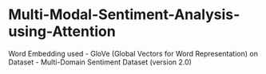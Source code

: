 # Multi-Modal-Sentiment-Analysis-using-Attention
Word Embedding used - GloVe (Global Vectors for Word Representation) on Dataset - Multi-Domain Sentiment Dataset (version 2.0)
